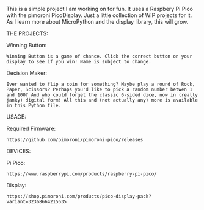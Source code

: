 This is a simple project I am working on for fun. It uses a Raspbery Pi Pico with the pimoroni PicoDisplay. Just a little collection of WIP projects for it. As I learn more about MicroPython and the display library, this will grow.


THE PROJECTS:

Winning Button:

    Winning Button is a game of chance. Click the correct button on your display to see if you win! Name is subject to change.

Decision Maker:

    Ever wanted to flip a coin for something? Maybe play a round of Rock, Paper, Scissors? Perhaps you'd like to pick a random number betwen 1 and 100? And who could forget the classic 6-sided dice, now in (really janky) digital form! All this and (not actually any) more is available in this Python file. 

USAGE:

Required Firmware:
    
    https://github.com/pimoroni/pimoroni-pico/releases

DEVICES:

Pi Pico: 
    
    https://www.raspberrypi.com/products/raspberry-pi-pico/

Display: 
    
    https://shop.pimoroni.com/products/pico-display-pack?variant=32368664215635


